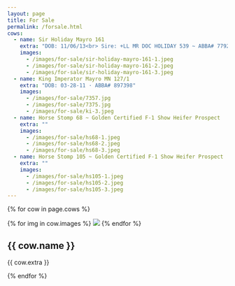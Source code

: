 ```yaml
---
layout: page
title: For Sale
permalink: /forsale.html
cows:
  - name: Sir Holiday Mayro 161
    extra: "DOB: 11/06/13<br> Sire: +LL MR DOC HOLIDAY 539 ~ ABBA# 779252<br> Dam: MS BO MAYO MANSO 31 ~ ABBA# 820043"
    images:
      - /images/for-sale/sir-holiday-mayro-161-1.jpeg
      - /images/for-sale/sir-holiday-mayro-161-2.jpeg
      - /images/for-sale/sir-holiday-mayro-161-3.jpeg
  - name: King Imperator Mayro MN 127/1
    extra: "DOB: 03-28-11 · ABBA# 897398"
    images:
      - /images/for-sale/7357.jpg
      - /images/for-sale/7375.jpg
      - /images/for-sale/ki-3.jpeg
  - name: Horse Stomp 68 ~ Golden Certified F-1 Show Heifer Prospect
    extra: ""
    images:
      - /images/for-sale/hs68-1.jpeg
      - /images/for-sale/hs68-2.jpeg
      - /images/for-sale/hs68-3.jpeg
  - name: Horse Stomp 105 ~ Golden Certified F-1 Show Heifer Prospect
    extra: ""
    images:
      - /images/for-sale/hs105-1.jpeg
      - /images/for-sale/hs105-2.jpeg
      - /images/for-sale/hs105-3.jpeg
---
```


{% for cow in page.cows %}
  <div class='cow'>
    {% for img in cow.images %}
      <img src='{{ img }}'>
    {% endfor %}
    <h2>{{ cow.name }}</h2>
    <p>{{ cow.extra }}</p>
  </div>
{% endfor %}
